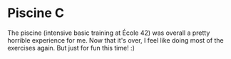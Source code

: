 # Piscine C

The piscine (intensive basic training at École 42) was overall a pretty horrible experience for me. Now that it's over, I feel like doing most of the exercises again. But just for fun this time! :)
